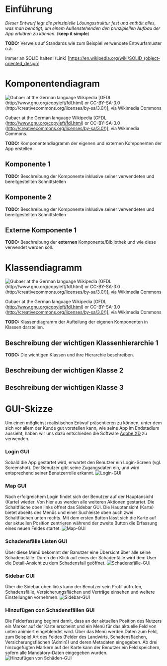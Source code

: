 # Einführung

*Dieser Entwurf legt die prinzipielle Lösungsstruktur fest und enthält alles, was man benötigt, um einem Außenstehenden den prinzipiellen Aufbau der App erklären zu können.* (**keep it simple**)


**TODO:** Verweis auf Standards wie zum Beispiel verwendete Entwurfsmuster o.ä.

Immer an SOLID halten! (Link) [https://en.wikipedia.org/wiki/SOLID_(object-oriented_design]

# Komponentendiagram

![Gubaer at the German language Wikipedia [GFDL (http://www.gnu.org/copyleft/fdl.html) or CC-BY-SA-3.0 (http://creativecommons.org/licenses/by-sa/3.0/)], via Wikimedia Commons](images/Komponentendiagramm.png)

Gubaer at the German language Wikipedia [GFDL (http://www.gnu.org/copyleft/fdl.html) or CC-BY-SA-3.0 (http://creativecommons.org/licenses/by-sa/3.0/)], via Wikimedia Commons.

**TODO:** Komponentendiagramm der eigenen und externen Komponenten der App erstellen.

## Komponente 1

**TODO:** Beschreibung der Komponente inklusive seiner verwendeten und bereitgestellten Schnittstellen

## Komponente 2

**TODO:** Beschreibung der Komponente inklusive seiner verwendeten und bereitgestellten Schnittstellen

## Externe Komponente 1

**TODO:** Beschreibung der **externen** Komponente/Bibliothek und wie diese verwendet werden soll.

# Klassendiagramm

![Gubaer at the German language Wikipedia [GFDL (http://www.gnu.org/copyleft/fdl.html) or CC-BY-SA-3.0 (http://creativecommons.org/licenses/by-sa/3.0/)], via Wikimedia Commons](images/Klassendiagramm.png)

Gubaer at the German language Wikipedia [GFDL (http://www.gnu.org/copyleft/fdl.html) or CC-BY-SA-3.0 (http://creativecommons.org/licenses/by-sa/3.0/)], via Wikimedia Commons

**TODO:** Klassendiagramm der Aufteilung der eigenen Komponenten in Klassen darstellen.

## Beschreibung der wichtigen Klassenhierarchie 1

**TODO:** Die wichtigen Klassen und ihre Hierarchie beschreiben.

## Beschreibung der wichtigen Klasse 2

## Beschreibung der wichtigen Klasse 3


# GUI-Skizze

Um einen möglichst realistischen Entwuf präsentieren zu können, unter dem sich vor allem der Kunde gut vorstellen kann, wie seine App im Endstadium aussieht, haben wir uns dazu entschieden die Software [Adobe XD](https://www.adobe.com/de/products/xd.html) zu verwenden. 

### Login GUI
Sobald die App gestartet wird, erwartet den Benutzer ein Login-Screen (vgl. Screenshot). Der Benutzer gibt seine Zugangsdaten ein, und wird entsprechend seiner Benutzerrolle erkannt.
![Login-GUI](images/screenshots/Login.png)

### Map GUI
Nach erfolgreichem Login findet sich der Benutzer auf der Hauptansicht (Karte) wieder. Von hier aus werden alle weiteren Aktionen gestartet. Die Schaltfläche oben links öffnet das Sidebar GUI.
Die Hauptansicht (Karte) bietet abseits des Menüs und einer Suchleiste oben auch zwei Schaltflächen unten rechts. Mit dem ersten Button lässt sich die Karte auf der aktuellen Position zentrieren während der zweite Button die Erfassung eines neuen Feldes startet.
![Map-GUI](images/screenshots/Map.png)

### Schadensfälle Listen GUI
Über diese Menü bekommt der Banutzer eine Übersicht über alle seine Schadensfälle. Durch den Klick auf eines der Schadenfälle wird dem User die Detail-Ansicht zu dem Schadensfall geöffnet.
![Schadensfälle-GUI](images/screenshots/Schadensfälle.png)

### Sidebar GUI
Über die Sidebar oben links kann der Benutzer sein Profil aufrufen, Schadensfälle, Versicherungsflächen und Verträge einsehen und weitere Einstellungen vornehmen.
![Sidebar-GUI](images/screenshots/Sidebar.png)

### Hinzufügen con Schadensfällen GUI
Die Felderfassung beginnt damit, dass an der aktuellen Position des Nutzers  ein Marker auf der Karte erscheint und ein Menü für das aktuelle Feld von unten animiert eingeblendet wird. Über das Menü werden Daten zum Feld, zum Beispiel Art des Feldes (Felder des Landwirts, Schadensflächen, Versicherungsflächen (Admin)) und deren Metadaten eingegeben. Ab drei hinzugefügten Markern auf der Karte kann der Benutzer ein Feld speichern, sofern alle Mandatory-Daten eingegeben wurden.
![Hinzufügen von Schäden-GUI](images/screenshots/HinzufügenVonSchäden.png)


